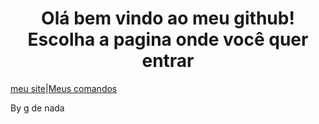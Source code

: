 <h1 style="text-align: center;">Olá bem vindo ao meu github! Escolha a pagina onde você quer entrar</h1>
<a href="https://mineatu.github.io">meu site</a>|<a href="https://mineatu.github.io/comandos/index.html">Meus comandos</a>

By g de nada

